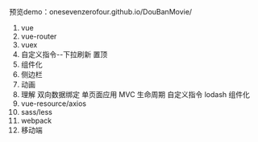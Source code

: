 预览demo：onesevenzerofour.github.io/DouBanMovie/

1. vue
2. vue-router
3. vuex
4. 自定义指令--下拉刷新 置顶
5. 组件化
6. 侧边栏
7. 动画
8. 理解 双向数据绑定 单页面应用 MVC 生命周期 自定义指令 lodash 组件化
9. vue-resource/axios
10. sass/less
11. webpack
12. 移动端
